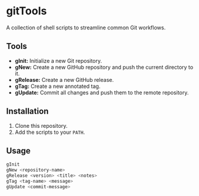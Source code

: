 # gitTools

A collection of shell scripts to streamline common Git workflows.

## Tools

*   **gInit:** Initialize a new Git repository.
*   **gNew:** Create a new GitHub repository and push the current directory to it.
*   **gRelease:** Create a new GitHub release.
*   **gTag:** Create a new annotated tag.
*   **gUpdate:** Commit all changes and push them to the remote repository.

## Installation

1.  Clone this repository.
2.  Add the scripts to your `PATH`.

## Usage

```bash
gInit
gNew <repository-name>
gRelease <version> <title> <notes>
gTag <tag-name> <message>
gUpdate <commit-message>
```